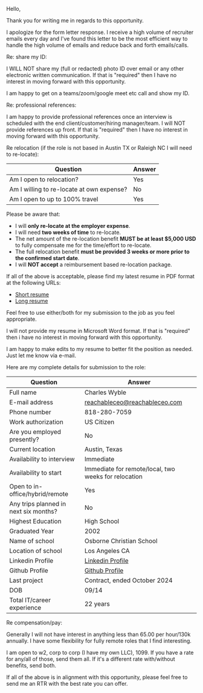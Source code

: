 Hello,

Thank you for writing me in regards to this opportunity.

I apologize for the form letter response. I receive a high volume of recruiter emails every day and I've found this letter to be the most efficient way to
 handle the high volume of emails and reduce back and forth emails/calls.

Re: share my ID:

I WILL NOT share my (full or redacted) photo ID over email or any other electronic written communication. If that is "required" then I have no interest in moving forward with this opportunity.

I am happy to get on a teams/zoom/google meet etc call and show my ID.

Re: professional references:

I am happy to provide professional references once an interview is scheduled with the end client/customer/hiring manager/team. I will NOT provide references up front. If that is "required" then I have no interest in moving forward with this opportunity.

Re relocation (if the role is not based in Austin TX or Raleigh NC I will need to re-locate):

| Question                                  | Answer |
|-------------------------------------------|--------|
| Am I open to relocation?                  | Yes    |
| Am I willing to re-locate at own expense? | No     |
| Am I open to up to 100% travel            | Yes    |

Please be aware that:

- I will **only re-locate at the employer expense**.
- I will need **two weeks of time** to re-locate.
- The net amount of the re-location benefit **MUST be at least $5,000 USD** to fully compensate me for the time/effort to re-locate.
- The full relocation benefit **must be provided 3 weeks or more prior to the confirmed start date**.
- I will **NOT accept** a reimbursement based re-location package.


If all of the above is acceptable, please find my latest resume in PDF format at the following URLs:

- [Short resume](https://resume.reachableceo.com/non-cv/CharlesNWybleShortResume.pdf)
- [Long resume](https://resume.reachableceo.com/cv/CharlesNWybleCV.pdf)

Feel free to use either/both for my submission to the job as you feel appropriate.

I will not provide my resume in Microsoft Word format. If that is "required" then i have no interest in moving forward with this opportunity.

I am happy to make edits to my resume to better fit the position as needed. Just let me know via e-mail.

Here are my complete details for submission to the role:

| Question                              | Answer                                                                   |
|---------------------------------------|--------------------------------------------------------------------------|
| Full name                             | Charles Wyble                                                            |
| E-mail address                        | reachableceo@reachableceo.com                                            |
| Phone number                          | 818-280-7059                                                             |
| Work authorization                    | US Citizen                                                               |
| Are you employed presently?           | No                                                                       |
| Current location                      | Austin, Texas                                                            |
| Availability to interview             | Immediate                                                                |
| Availability to start                 | Immediate for remote/local, two weeks for relocation                     |
| Open to in-office/hybrid/remote       | Yes                                                                      |
| Any trips planned in next six months? | No                                                                       |
| Highest Education                     | High School                                                              |
| Graduated Year                        | 2002                                                                     |
| Name of school                        | Osborne Christian School                                                 |
| Location of school                    | Los Angeles CA                                                           |
| Linkedin Profile                      | [Linkedin Profile](https://www.linkedin.com/in/charles-wyble-412007337/) |
| Github Profile                        | [Github Profile](https://www.github.com/ReachableCEO/)                   |
| Last project                          | Contract, ended October 2024                                             |
| DOB                                   | 09/14                                                                    |
| Total IT/career experience            | 22 years                                                                 |

Re compensation/pay:

Generally I will not have interest in anything less than 65.00 per hour/130k annually. I have some flexibility for fully remote roles that I find interesting.

I am open to w2, corp to corp (I have my own LLC), 1099.  If you have a rate for any/all of those, send them all. If it's a different rate with/without benefits, send both.

If all of the above is in alignment with this opportunity, please feel free to send me an RTR with the best rate you can offer.